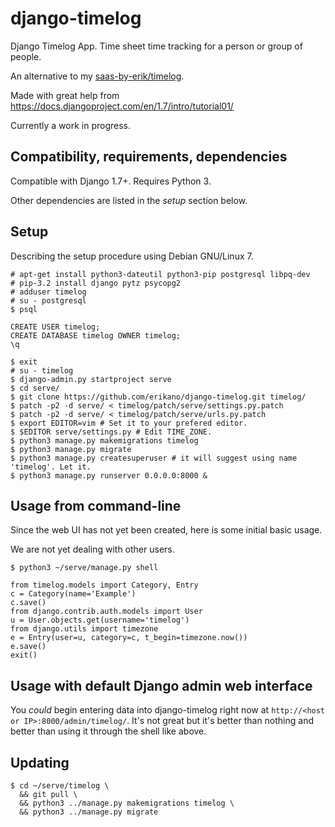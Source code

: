 # django-timelog

Django Timelog App. Time sheet time tracking for a person or group of people.

An alternative to my [saas-by-erik/timelog](https://github.com/saas-by-erik/timelog).

Made with great help from https://docs.djangoproject.com/en/1.7/intro/tutorial01/

Currently a work in progress.

## Compatibility, requirements, dependencies

Compatible with Django 1.7+. Requires Python 3.

Other dependencies are listed in the *setup* section below.

## Setup

Describing the setup procedure using Debian GNU/Linux 7.

```
# apt-get install python3-dateutil python3-pip postgresql libpq-dev
# pip-3.2 install django pytz psycopg2
# adduser timelog
# su - postgresql
$ psql
```

```
CREATE USER timelog;
CREATE DATABASE timelog OWNER timelog;
\q
```

```
$ exit
# su - timelog
$ django-admin.py startproject serve
$ cd serve/
$ git clone https://github.com/erikano/django-timelog.git timelog/
$ patch -p2 -d serve/ < timelog/patch/serve/settings.py.patch
$ patch -p2 -d serve/ < timelog/patch/serve/urls.py.patch
$ export EDITOR=vim # Set it to your prefered editor.
$ $EDITOR serve/settings.py # Edit TIME_ZONE.
$ python3 manage.py makemigrations timelog
$ python3 manage.py migrate
$ python3 manage.py createsuperuser # it will suggest using name 'timelog'. Let it.
$ python3 manage.py runserver 0.0.0.0:8000 &
```

## Usage from command-line

Since the web UI has not yet been created, here is some initial basic usage.

We are not yet dealing with other users.

```
$ python3 ~/serve/manage.py shell
```

```
from timelog.models import Category, Entry
c = Category(name='Example')
c.save()
from django.contrib.auth.models import User
u = User.objects.get(username='timelog')
from django.utils import timezone
e = Entry(user=u, category=c, t_begin=timezone.now())
e.save()
exit()
```

## Usage with default Django admin web interface

You *could* begin entering data into django-timelog right now at
`http://<host or IP>:8000/admin/timelog/`.
It's not great but it's better than nothing
and better than using it through the shell like above.

## Updating

```
$ cd ~/serve/timelog \
  && git pull \
  && python3 ../manage.py makemigrations timelog \
  && python3 ../manage.py migrate
```
